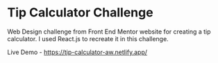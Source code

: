 # Tip Calculator Challenge

Web Design challenge from Front End Mentor website for creating a tip calculator. I used React.js to recreate it in this challenge.

Live Demo - https://tip-calculator-aw.netlify.app/
